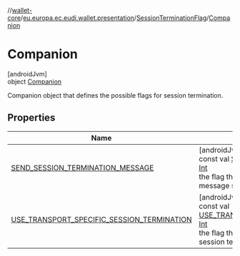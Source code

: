//[wallet-core](../../../../index.md)/[eu.europa.ec.eudi.wallet.presentation](../../index.md)/[SessionTerminationFlag](../index.md)/[Companion](index.md)

# Companion

[androidJvm]\
object [Companion](index.md)

Companion object that defines the possible flags for session termination.

## Properties

| Name                                                                                                                              | Summary                                                                                                                                                                                                                                                                                                                           |
|-----------------------------------------------------------------------------------------------------------------------------------|-----------------------------------------------------------------------------------------------------------------------------------------------------------------------------------------------------------------------------------------------------------------------------------------------------------------------------------|
| [SEND_SESSION_TERMINATION_MESSAGE](-s-e-n-d_-s-e-s-s-i-o-n_-t-e-r-m-i-n-a-t-i-o-n_-m-e-s-s-a-g-e.md)                              | [androidJvm]<br>const val [SEND_SESSION_TERMINATION_MESSAGE](-s-e-n-d_-s-e-s-s-i-o-n_-t-e-r-m-i-n-a-t-i-o-n_-m-e-s-s-a-g-e.md): [Int](https://kotlinlang.org/api/latest/jvm/stdlib/kotlin/-int/index.html)<br>the flag that indicates that a session termination message should be sent                                           |
| [USE_TRANSPORT_SPECIFIC_SESSION_TERMINATION](-u-s-e_-t-r-a-n-s-p-o-r-t_-s-p-e-c-i-f-i-c_-s-e-s-s-i-o-n_-t-e-r-m-i-n-a-t-i-o-n.md) | [androidJvm]<br>const val [USE_TRANSPORT_SPECIFIC_SESSION_TERMINATION](-u-s-e_-t-r-a-n-s-p-o-r-t_-s-p-e-c-i-f-i-c_-s-e-s-s-i-o-n_-t-e-r-m-i-n-a-t-i-o-n.md): [Int](https://kotlinlang.org/api/latest/jvm/stdlib/kotlin/-int/index.html)<br>the flag that indicates that the transport specific session termination should be used |
